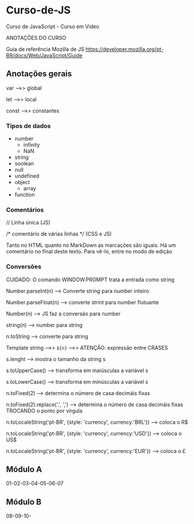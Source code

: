 # Curso-de-JS
Curso de JavaScript - Curso em Vídeo

ANOTAÇÕES DO CURSO

Guia de referência Mozilla de JS
https://developer.mozilla.org/pt-BR/docs/Web/JavaScript/Guide

## Anotações gerais

var -->> global

let -->> local

const -->> constantes

### Tipos de dados

* number
    * infinity
    * NaN
* string
* soolean
* null
* undefined
* object
    * array
* function

### Comentários

// Linha única (JS)

/* comentário de várias linhas */ (CSS e JS)

Tanto no HTML quanto no MarkDown as marcações são iguais. Há um comentário no final deste texto. Para vê-lo, entre no modo de edição 
<!-- Comentário para HTML e MarkDown. Se inicia com <, a exclamação e os dois traços e fecha com dois traços e o sinal de >. Serve para comentar linha única e várias linhas -->

### Conversões

CUIDADO: O comando WINDOW.PROMPT trata a entrada como string

Number.parseInt(n) --> Converte string para number inteiro

Number.parseFloat(n) --> converte strint para number flutuante

Number(n) --> JS faz a conversão para number

string(n) --> number para string

n.toString --> converte para string

Template string -->> `${n}` -->> ATENÇÃO: expressão entre CRASES

s.lenght --> mostra o tamanho da string s

s.toUpperCase() --> transforma em maiúsculas a variável s

s.toLowerCase() --> transforma em minúsculas a variável s

n.toFixed(2) --> determina o número de casa decimáis fixas

n.toFixed(2).replace('.', ',') --> determina o número de casa decimáis fixas TROCANDO o ponto por vírgula

n.toLocaleString('pt-BR', {style: 'currency', currency:'BRL'}) --> coloca o R$

n.toLocaleString('pt-BR', {style: 'currency', currency:'USD'}) --> coloca o US$

n.toLocaleString('pt-BR', {style: 'currency', currency:'EUR'}) --> coloca o £


## Módulo A
01-02-03-04-05-06-07

## Módulo B
08-09-10-
